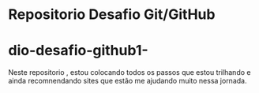 # Repositorio Desafio Git/GitHub
# dio-desafio-github1-
Neste repositorio , estou colocando todos os passos que estou trilhando e ainda recomnendando sites que estão me ajudando muito nessa jornada.
